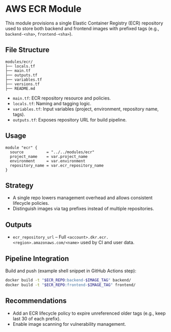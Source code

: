 # AWS ECR Module

This module provisions a single Elastic Container Registry (ECR) repository used to store both backend and frontend images with prefixed tags (e.g., `backend-<sha>`, `frontend-<sha>`).

## File Structure
```
modules/ecr/
├── locals.tf
├── main.tf
├── outputs.tf
├── variables.tf
├── versions.tf
├── README.md
```
- `main.tf`: ECR repository resource and policies.
- `locals.tf`: Naming and tagging logic.
- `variables.tf`: Input variables (project, environment, repository name, tags).
- `outputs.tf`: Exposes repository URL for build pipeline.

## Usage
```hcl
module "ecr" {
  source          = "../../modules/ecr"
  project_name    = var.project_name
  environment     = var.environment
  repository_name = var.ecr_repository_name
}
```

## Strategy
- A single repo lowers management overhead and allows consistent lifecycle policies.
- Distinguish images via tag prefixes instead of multiple repositories.

## Outputs
- `ecr_repository_url` – Full `<account>.dkr.ecr.<region>.amazonaws.com/<name>` used by CI and user data.

## Pipeline Integration
Build and push (example shell snippet in GitHub Actions step):
```bash
docker build -t "$ECR_REPO:backend-$IMAGE_TAG" backend/
docker build -t "$ECR_REPO:frontend-$IMAGE_TAG" frontend/
```

## Recommendations
- Add an ECR lifecycle policy to expire unreferenced older tags (e.g., keep last 30 of each prefix).
- Enable image scanning for vulnerability management.
